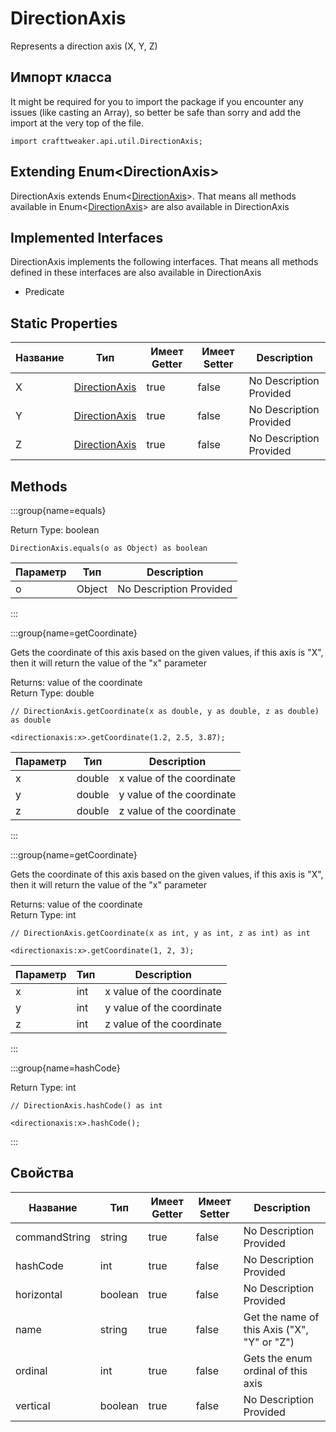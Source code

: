 # DirectionAxis

Represents a direction axis (X, Y, Z)

## Импорт класса

It might be required for you to import the package if you encounter any issues (like casting an Array), so better be safe than sorry and add the import at the very top of the file.
```zenscript
import crafttweaker.api.util.DirectionAxis;
```


## Extending Enum&lt;DirectionAxis&gt;

DirectionAxis extends Enum&lt;[DirectionAxis](/vanilla/api/util/DirectionAxis)&gt;. That means all methods available in Enum&lt;[DirectionAxis](/vanilla/api/util/DirectionAxis)&gt; are also available in DirectionAxis

## Implemented Interfaces
DirectionAxis implements the following interfaces. That means all methods defined in these interfaces are also available in DirectionAxis

- Predicate

## Static Properties

| Название | Тип                                              | Имеет Getter | Имеет Setter | Description             |
| -------- | ------------------------------------------------ | ------------ | ------------ | ----------------------- |
| X        | [DirectionAxis](/vanilla/api/util/DirectionAxis) | true         | false        | No Description Provided |
| Y        | [DirectionAxis](/vanilla/api/util/DirectionAxis) | true         | false        | No Description Provided |
| Z        | [DirectionAxis](/vanilla/api/util/DirectionAxis) | true         | false        | No Description Provided |

## Methods

:::group{name=equals}

Return Type: boolean

```zenscript
DirectionAxis.equals(o as Object) as boolean
```

| Параметр | Тип    | Description             |
| -------- | ------ | ----------------------- |
| o        | Object | No Description Provided |


:::

:::group{name=getCoordinate}

Gets the coordinate of this axis based on the given values, if this axis is "X", then it will return the value of the "x" parameter

Returns: value of the coordinate  
Return Type: double

```zenscript
// DirectionAxis.getCoordinate(x as double, y as double, z as double) as double

<directionaxis:x>.getCoordinate(1.2, 2.5, 3.87);
```

| Параметр | Тип    | Description               |
| -------- | ------ | ------------------------- |
| x        | double | x value of the coordinate |
| y        | double | y value of the coordinate |
| z        | double | z value of the coordinate |


:::

:::group{name=getCoordinate}

Gets the coordinate of this axis based on the given values, if this axis is "X", then it will return the value of the "x" parameter

Returns: value of the coordinate  
Return Type: int

```zenscript
// DirectionAxis.getCoordinate(x as int, y as int, z as int) as int

<directionaxis:x>.getCoordinate(1, 2, 3);
```

| Параметр | Тип | Description               |
| -------- | --- | ------------------------- |
| x        | int | x value of the coordinate |
| y        | int | y value of the coordinate |
| z        | int | z value of the coordinate |


:::

:::group{name=hashCode}

Return Type: int

```zenscript
// DirectionAxis.hashCode() as int

<directionaxis:x>.hashCode();
```

:::


## Свойства

| Название      | Тип     | Имеет Getter | Имеет Setter | Description                                 |
| ------------- | ------- | ------------ | ------------ | ------------------------------------------- |
| commandString | string  | true         | false        | No Description Provided                     |
| hashCode      | int     | true         | false        | No Description Provided                     |
| horizontal    | boolean | true         | false        | No Description Provided                     |
| name          | string  | true         | false        | Get the name of this Axis ("X", "Y" or "Z") |
| ordinal       | int     | true         | false        | Gets the enum ordinal of this axis          |
| vertical      | boolean | true         | false        | No Description Provided                     |

